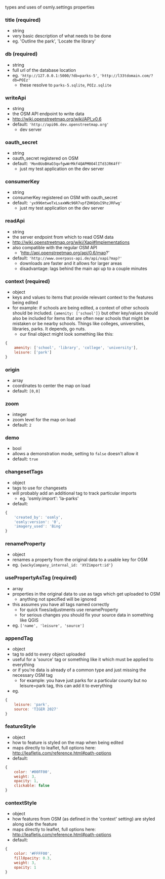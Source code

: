 types and uses of osmly.settings properties

### title (required)
- string
- very basic description of what needs to be done
- eg. 'Outline the park', 'Locate the library'

### db (required)
- string
- full url of the database location
- eg. `'http://127.0.0.1:5000/?db=parks-5'`, `'http://l33tdomain.com/?db=POIz'`
    - these resolve to `parks-5.sqlite`, `POIz.sqlite`

### writeApi
- string
- the OSM API endpoint to write data
- http://wiki.openstreetmap.org/wiki/API_v0.6
- default: `'http://api06.dev.openstreetmap.org'`
    - dev server

### oauth_secret
- string
- oauth_secret registered on OSM
- default: `'Mon0UoBHaO3qvfgwWrMkf4QAPM0O4lITd3JRK4ff'`
    - just my test application on the dev server

### consumerKey
- string
- consumerKey registered on OSM with oauth_secret
- default: `'yx996mtweTxLsaxWNc96R7vpfZHKQdoI9hzJRFwg'`
    - just my test application on the dev server

### readApi
- string
- the server endpoint from which to read OSM data
- http://wiki.openstreetmap.org/wiki/Xapi#Implementations
- also compatible with the regular OSM API
    - 'http://api.openstreetmap.org/api/0.6/map?'
- default: `'http://www.overpass-api.de/api/xapi?map?'`
    - downloads are faster and it allows for larger areas
    - disadvantage: lags behind the main api up to a couple minutes

### context (required)
- object
- keys and values to items that provide relevant context to the features being edited
- for example: if schools are being edited, a context of other schools should be included. `{amenity: ['school']}`
but other key/values should also be included for items that are often near schools that might be mistaken or be nearby schools. Things like colleges, universities, libraries, parks. It depends, go nuts.
    - our final object might look something like this:

``` js
{
    amenity: ['school', 'library', 'college', 'university'],
    leisure: ['park']
}
```

### origin
- array
- coordinates to center the map on load
- default: `[0,0]`

### zoom
- integer
- zoom level for the map on load
- default: `2`

### demo
- bool
- allows a demonstration mode, setting to `false` doesn't allow it
- default: `true`

### changesetTags
- object
- tags to use for changesets
- will probably add an additional tag to track particular imports
    - eg. 'osmly:import': 'la-parks'
- default: 

``` js
{
    'created_by': 'osmly',
    'osmly:version': '0',
    'imagery_used': 'Bing'
}
```

### renameProperty
- object
- renames a property from the original data to a usable key for OSM
- eg. `{wackyCompany_internal_id: 'XYZimport:id'}`

### usePropertyAsTag (required)
- array
- properties in the original data to use as tags which get uploaded to OSM
    - anything not specified will be ignored
- this assumes you have all tags named correctly
    - for quick fixes/adjustments use renameProperty
    - for serious changes you should fix your source data in something like QGIS
- eg. `['name', 'leisure', 'source']`

### appendTag
- object
- tag to add to every object uploaded
- useful for a 'source' tag or something like it which must be applied to everything
- or if you're data is already of a common type and just missing the necessary OSM tag
    - for example: you have just parks for a particular county but no leisure=park tag, this can add it to everything
- eg. 

``` js
{
    leisure: 'park',
    source: 'TIGER 2027'
}
```

### featureStyle
- object
- how to feature is styled on the map when being edited
- maps directly to leaflet, full options here: http://leafletjs.com/reference.html#path-options
- default:

``` js
{
    color: '#00FF00',
    weight: 3,
    opacity: 1,
    clickable: false
}
```

### contextStyle
- object
- how features from OSM (as defined in the 'context' setting) are styled along side the feature
- maps directly to leaflet, full options here: http://leafletjs.com/reference.html#path-options
- default:

``` js
{
    color: '#FFFF00',
    fillOpacity: 0.3,
    weight: 3,
    opacity: 1
}
```
